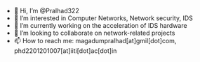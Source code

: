 - 👋 Hi, I’m @Pralhad322
- 👀 I’m interested in Computer Networks, Network security, IDS
- 🌱 I’m currently working on the acceleration of IDS hardware
- 💞️ I’m looking to collaborate on network-related projects
- 📫 How to reach me: magadumpralhad[at]gmil[dot]com, phd2201201007[at]iiti[dot]ac[dot]in

<!---
Pralhad322/Pralhad322 is a ✨ special ✨ repository because its `README.md` (this file) appears on your GitHub profile.
You can click the Preview link to take a look at your changes.
--->
